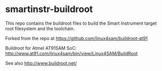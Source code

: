 smartinstr-buildroot
====================

This repo contains the buildroot files to build the Smart Instrument target root filesystem and the toolchain.

Forked from the repo at https://github.com/linux4sam/buildroot-at91

Buildroot for Atmel AT91SAM SoC: http://www.at91.com/linux4sam/bin/view/Linux4SAM/BuildRoot

See also http://www.buildroot.net/
